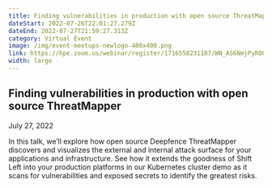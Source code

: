```yaml
---
title: Finding vulnerabilities in production with open source ThreatMapper
dateStart: 2022-07-26T22:01:27.279Z
dateEnd: 2022-07-27T21:59:27.313Z
category: Virtual Event
image: /img/event-meetups-newlogo-400x400.png
link: https://hpe.zoom.us/webinar/register/1716558231187/WN_AS6NmjPyROOXUektjrZfgw
width: large
---
```

## Finding vulnerabilities in production with open source ThreatMapper


July 27, 2022


In this talk, we’ll explore how open source Deepfence ThreatMapper discovers and visualizes the external and internal attack surface for your applications and infrastructure. See how it extends the goodness of Shift Left into your production platforms in our Kubernetes cluster demo as it scans for vulnerabilities and exposed secrets to identify the greatest risks.
